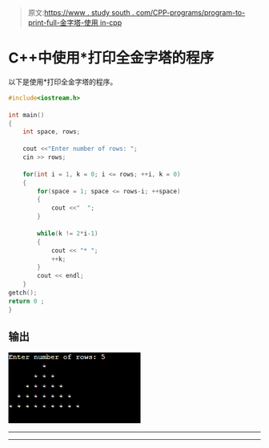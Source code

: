 > 原文:[https://www . study south . com/CPP-programs/program-to-print-full-金字塔-使用 in-cpp](https://www.studytonight.com/cpp-programs/program-to-print-full-pyramid-using-in-cpp)

# C++中使用*打印全金字塔的程序

以下是使用*打印全金字塔的程序。

```cpp
#include<iostream.h>

int main()
{
    int space, rows;

    cout <<"Enter number of rows: ";
    cin >> rows;

    for(int i = 1, k = 0; i <= rows; ++i, k = 0)
    {
        for(space = 1; space <= rows-i; ++space)
        {
            cout <<"  ";
        }

        while(k != 2*i-1)
        {
            cout << "* ";
            ++k;
        }
        cout << endl;
    }    
getch();
return 0 ;
}
```

## 输出

![](img/449d0736217676a207b88085275e6117.png)

* * *

* * *